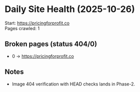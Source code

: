 # Daily Site Health (2025-10-26)
Start: https://pricingforprofit.co  
Pages crawled: 1

## Broken pages (status 404/0)

- 0 → https://pricingforprofit.co

## Notes
- Image 404 verification with HEAD checks lands in Phase-2.
